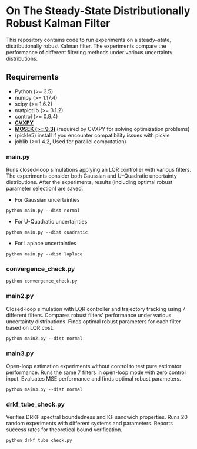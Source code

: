 On The Steady-State Distributionally Robust Kalman Filter
====================================================

This repository contains code to run experiments on a steady–state, distributionally robust Kalman filter. 
The experiments compare the performance of different filtering methods under various uncertainty distributions.

## Requirements
- Python (>= 3.5)
- numpy (>= 1.17.4)
- scipy (>= 1.6.2)
- matplotlib (>= 3.1.2)
- control (>= 0.9.4)
- **[CVXPY](https://www.cvxpy.org/)**
- **[MOSEK (>= 9.3)](https://www.mosek.com/)** (required by CVXPY for solving optimization problems)
- (pickle5) install if you encounter compatibility issues with pickle
- joblib (>=1.4.2, Used for parallel computation)

### main.py

Runs closed–loop simulations applying an LQR controller with various filters. The experiments consider both Gaussian and U–Quadratic uncertainty distributions. After the experiments, results (including optimal robust parameter selection) are saved.

- For Gaussian uncertainties

```
python main.py --dist normal
```

- For U-Quadratic uncertainties

```
python main.py --dist quadratic
```

- For Laplace uncertainties

```
python main.py --dist laplace
```

### convergence_check.py

```
python convergence_check.py
```

### main2.py

Closed-loop simulation with LQR controller and trajectory tracking using 7 different filters. Compares robust filters' performance under various uncertainty distributions. Finds optimal robust parameters for each filter based on LQR cost.

```
python main2.py --dist normal
```

### main3.py

Open-loop estimation experiments without control to test pure estimator performance. Runs the same 7 filters in open-loop mode with zero control input. Evaluates MSE performance and finds optimal robust parameters.

```
python main3.py --dist normal
```

### drkf_tube_check.py

Verifies DRKF spectral boundedness and KF sandwich properties. Runs 20 random experiments with different systems and parameters. Reports success rates for theoretical bound verification.

```
python drkf_tube_check.py
```